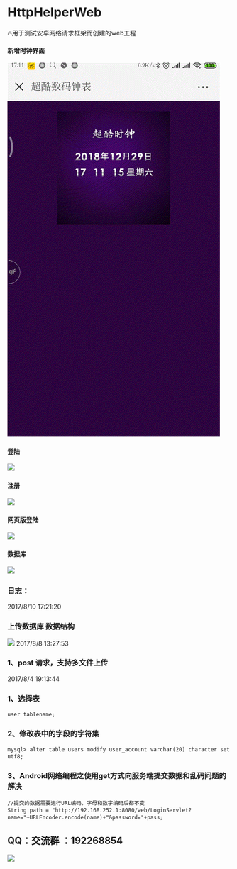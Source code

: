 # HttpHelperWeb
:fire:用于测试安卓网络请求框架而创建的web工程 

#### 新增时钟界面
![](https://github.com/Xbean1024/HttpHelperWeb/blob/master/gif/clock.gif)
#### 登陆
![](https://github.com/Xbean1024/XHttp/blob/master/gif/login.gif)
#### 注册
![](https://github.com/Xbean1024/XHttp/blob/master/gif/register.gif) 
#### 网页版登陆 
![](https://github.com/Xbean1024/HttpHelperWeb/blob/master/gif/login_register.gif)
#### 数据库
![](https://github.com/Xbean1024/HttpHelperWeb/blob/master/gif/data.png)
### 日志：
2017/8/10 17:21:20 
###  上传数据库  数据结构
![](https://github.com/Xbean1024/HttpHelperWeb/blob/master/gif/db.png)
2017/8/8 13:27:53 
### 1、post 请求，支持多文件上传 

2017/8/4 19:13:44  

###  1、选择表 

    user tablename; 

###  2、修改表中的字段的字符集 

    mysql> alter table users modify user_account varchar(20) character set utf8; 
###  3、Android网络编程之使用get方式向服务端提交数据和乱码问题的解决 

    //提交的数据需要进行URL编码，字母和数字编码后都不变 
    String path = "http://192.168.252.1:8080/web/LoginServlet?name="+URLEncoder.encode(name)+"&password="+pass;
      

## QQ：交流群 ：192268854
![](https://github.com/Xbean1024/XHttp/blob/master/gif/QQ.JPG)



